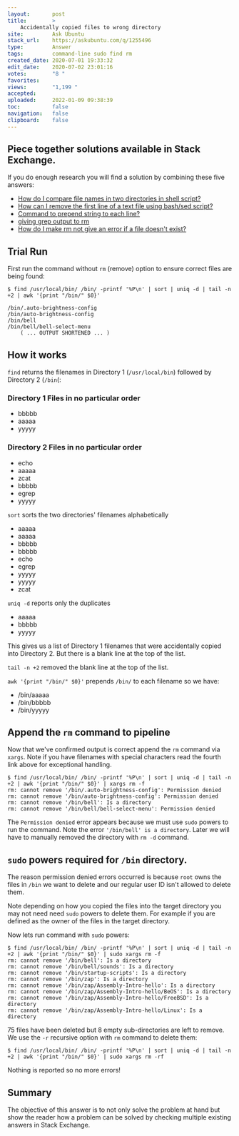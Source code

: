 ```yaml
---
layout:       post
title:        >
    Accidentally copied files to wrong directory
site:         Ask Ubuntu
stack_url:    https://askubuntu.com/q/1255496
type:         Answer
tags:         command-line sudo find rm
created_date: 2020-07-01 19:33:32
edit_date:    2020-07-02 23:01:16
votes:        "8 "
favorites:    
views:        "1,199 "
accepted:     
uploaded:     2022-01-09 09:38:39
toc:          false
navigation:   false
clipboard:    false
---
```


## Piece together solutions available in Stack Exchange.

If you do enough research you will find a solution by combining these five answers:

- [How do I compare file names in two directories in shell script?][1]
- [How can I remove the first line of a text file using bash/sed script?][2]
- [Command to prepend string to each line?][3]
- [giving grep output to rm][4]
- [How do I make rm not give an error if a file doesn't exist?][5]

<!-- Language-all: lang-bash -->

## Trial Run

First run the command without `rm` (remove) option to ensure correct files are being found:

``` 
$ find /usr/local/bin/ /bin/ -printf '%P\n' | sort | uniq -d | tail -n +2 | awk '{print "/bin/" $0}'

/bin/.auto-brightness-config
/bin/auto-brightness-config
/bin/bell
/bin/bell/bell-select-menu
    ( ... OUTPUT SHORTENED ... )
```

## How it works

`find` returns the filenames in Directory 1 (`/usr/local/bin`) followed by Directory 2 (`/bin`(:

### Directory 1 Files in no particular order

- bbbbb
- aaaaa
- yyyyy

### Directory 2 Files in no particular order

- echo
- aaaaa
- zcat
- bbbbb
- egrep
- yyyyy

`sort` sorts the two directories' filenames alphabetically

- aaaaa
- aaaaa
- bbbbb
- bbbbb
- echo
- egrep
- yyyyy
- yyyyy
- zcat

`uniq -d` reports only the duplicates

- aaaaa
- bbbbb
- yyyyy

This gives us a list of Directory 1 filenames that were accidentally copied into Directory 2. But there is a blank line at the top of the list.

`tail -n +2` removed the blank line at the top of the list.

`awk '{print "/bin/" $0}'` prepends `/bin/` to each filename so we have:

- /bin/aaaaa
- /bin/bbbbb
- /bin/yyyyy

## Append the `rm` command to pipeline

Now that we've confirmed output is correct append the `rm` command via `xargs`. Note if you have filenames with special characters read the fourth link above for exceptional handling.

``` 
$ find /usr/local/bin/ /bin/ -printf '%P\n' | sort | uniq -d | tail -n +2 | awk '{print "/bin/" $0}' | xargs rm -f
rm: cannot remove '/bin/.auto-brightness-config': Permission denied
rm: cannot remove '/bin/auto-brightness-config': Permission denied
rm: cannot remove '/bin/bell': Is a directory
rm: cannot remove '/bin/bell/bell-select-menu': Permission denied
```

The `Permission denied` error appears because we must use `sudo` powers to run the command. Note the error `'/bin/bell' is a directory`.  Later we will have to manually removed the directory with `rm -d` command.

## `sudo` powers required for `/bin` directory.

The reason permission denied errors occurred is because `root` owns the files in `/bin` we want to delete and our regular user ID isn't allowed to delete them.

Note depending on how you copied the files into the target directory you may not need need `sudo` powers to delete them. For example if you are defined as the owner of the files in the target directory.

Now lets run command with `sudo` powers:

``` 
$ find /usr/local/bin/ /bin/ -printf '%P\n' | sort | uniq -d | tail -n +2 | awk '{print "/bin/" $0}' | sudo xargs rm -f
rm: cannot remove '/bin/bell': Is a directory
rm: cannot remove '/bin/bell/sounds': Is a directory
rm: cannot remove '/bin/startup-scripts': Is a directory
rm: cannot remove '/bin/zap': Is a directory
rm: cannot remove '/bin/zap/Assembly-Intro-hello': Is a directory
rm: cannot remove '/bin/zap/Assembly-Intro-hello/BeOS': Is a directory
rm: cannot remove '/bin/zap/Assembly-Intro-hello/FreeBSD': Is a directory
rm: cannot remove '/bin/zap/Assembly-Intro-hello/Linux': Is a directory
```
75 files have been deleted but 8 empty sub-directories are left to remove. We use the `-r` recursive option with `rm` command to delete them:

``` 
$ find /usr/local/bin/ /bin/ -printf '%P\n' | sort | uniq -d | tail -n +2 | awk '{print "/bin/" $0}' | sudo xargs rm -rf

```


Nothing is reported so no more errors!

## Summary

The objective of this answer is to not only solve the problem at hand but show the reader how a problem can be solved by checking multiple existing answers in Stack Exchange.


  [1]: https://stackoverflow.com/a/28229014/6929343
  [2]: https://stackoverflow.com/a/339941/6929343
  [3]: https://serverfault.com/a/72749/385348
  [4]: https://unix.stackexchange.com/a/9601/200094
  [5]: https://superuser.com/a/76068/662962
